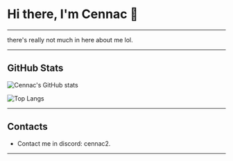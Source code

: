  # Hi there, I'm Cennac 👋
---
there's really not much in here about me lol.

---
## GitHub Stats
![Cennac's GitHub stats](https://github-readme-stats.vercel.app/api?username=CennacEh&show_icons=true&theme=radical)

![Top Langs](https://github-readme-stats.vercel.app/api/top-langs/?username=CennacEh&layout=compact&theme=radical)

---

## Contacts
- Contact me in discord: cennac2.
---
